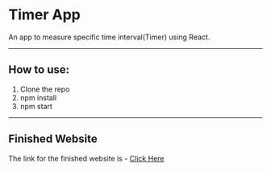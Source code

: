 # Timer App
An app to measure specific time interval(Timer) using React.

---

## How to use:
1. Clone the repo
1. npm install
1. npm start

---

## Finished Website
The link for the finished website is - [Click Here](https://react-timer-app-project1.netlify.app/)
